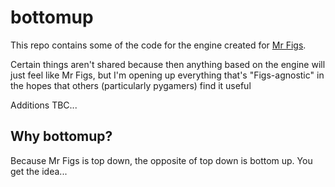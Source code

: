 # bottomup

This repo contains some of the code for the engine created for [Mr Figs](https://store.steampowered.com/app/3122220/Mr_Figs).

Certain things aren't shared because then anything based on the engine will just feel like Mr Figs, but I'm opening up everything that's "Figs-agnostic" in the hopes that others (particularly pygamers) find it useful

Additions TBC...

## Why bottomup?

Because Mr Figs is top down, the opposite of top down is bottom up. You get the
idea...

